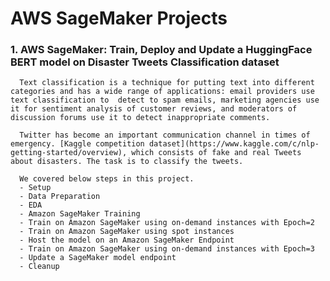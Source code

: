 # AWS SageMaker Projects


### 1. AWS SageMaker: Train, Deploy and Update a HuggingFace BERT model on Disaster Tweets Classification dataset

      Text classification is a technique for putting text into different categories and has a wide range of applications: email providers use text classification to  detect to spam emails, marketing agencies use it for sentiment analysis of customer reviews, and moderators of discussion forums use it to detect inappropriate comments.

      Twitter has become an important communication channel in times of emergency. [Kaggle competition dataset](https://www.kaggle.com/c/nlp-getting-started/overview), which consists of fake and real Tweets about disasters. The task is to classify the tweets.

      We covered below steps in this project.
      - Setup
      - Data Preparation
      - EDA
      - Amazon SageMaker Training
      - Train on Amazon SageMaker using on-demand instances with Epoch=2
      - Train on Amazon SageMaker using spot instances
      - Host the model on an Amazon SageMaker Endpoint
      - Train on Amazon SageMaker using on-demand instances with Epoch=3
      - Update a SageMaker model endpoint
      - Cleanup
